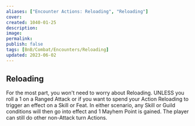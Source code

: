 ```yaml
---
aliases: ["Encounter Actions: Reloading", "Reloading"]
cover: 
created: 1040-01-25
description: 
image: 
permalink: 
publish: false
tags: [BnB/Combat/Encounters/Reloading]
updated: 2023-06-02
---
```


## Reloading

For the most part, you won't need to worry about Reloading. UNLESS you roll a 1 on a Ranged Attack or if you want to spend your Action Reloading to trigger an effect on a Skill or Feat. In either scenario, any Skill or Guild conditions will then go into effect and 1 Mayhem Point is gained. The player can still do other non-Attack turn Actions.
